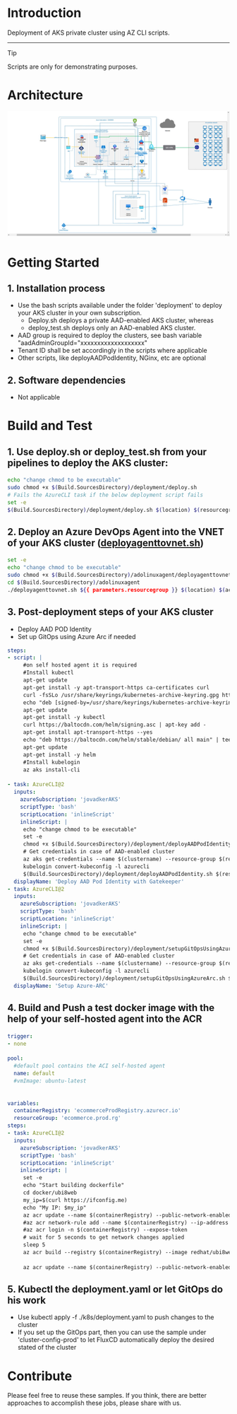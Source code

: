 # Introduction

Deployment of AKS private cluster using AZ CLI scripts.

---
> [!TIP]
> Scripts are only for demonstrating purposes.


# Architecture 
![Architecture diagram](/Architecture/Architecture.jpg)

# Getting Started

## **1. Installation process**

- Use the bash scripts available under the folder 'deployment' to deploy your AKS cluster in your own subscription. 
    - Deploy.sh deploys a private AAD-enabled AKS cluster, whereas 
    - deploy_test.sh deploys only an AAD-enabled AKS cluster.
- AAD group is required to deploy the clusters, see bash variable "aadAdminGroupId="xxxxxxxxxxxxxxxxxxx"
- Tenant ID shall be set accordingly in the scripts where applicable
- Other scripts, like deployAADPodIdentity, NGinx, etc are optional

## **2. Software dependencies**

- Not applicable

# Build and Test

## 1. Use **deploy.sh** or **deploy_test.sh** from your pipelines to deploy the AKS cluster:
```bash 
echo "change chmod to be executable"
sudo chmod +x $(Build.SourcesDirectory)/deployment/deploy.sh
# Fails the AzureCLI task if the below deployment script fails   
set -e
$(Build.SourcesDirectory)/deployment/deploy.sh $(location) $(resourcegroup) $(clustername) $(acrname) $(vaultname)
```

## 2. Deploy an Azure DevOps Agent into the VNET of your AKS cluster ([deployagenttovnet.sh](./adolinuxagent\deployagenttovnet.sh))
```bash
set -e
echo "change chmod to be executable"
sudo chmod +x $(Build.SourcesDirectory)/adolinuxagent/deployagenttovnet.sh
cd $(Build.SourcesDirectory)/adolinuxagent
./deployagenttovnet.sh ${{ parameters.resourcegroup }} $(location) $(acrname) $(vnetid) $(subnetid) $(devopsUrl) $(RegistrationToken) $(adopool)
```

## 3. Post-deployment steps of your AKS cluster

- Deploy AAD POD Identity
- Set up GitOps using Azure Arc if needed

```yml
steps:
- script: |
     #on self hosted agent it is required
     #Install kubectl
     apt-get update
     apt-get install -y apt-transport-https ca-certificates curl
     curl -fsSLo /usr/share/keyrings/kubernetes-archive-keyring.gpg https://packages.cloud.google.com/apt/doc/apt-key.gpg
     echo "deb [signed-by=/usr/share/keyrings/kubernetes-archive-keyring.gpg] https://apt.kubernetes.io/ kubernetes-xenial main" | tee /etc/apt/sources.list.d/kubernetes.list
     apt-get update
     apt-get install -y kubectl
     curl https://baltocdn.com/helm/signing.asc | apt-key add -
     apt-get install apt-transport-https --yes
     echo "deb https://baltocdn.com/helm/stable/debian/ all main" | tee /etc/apt/sources.list.d/helm-stable-debian.list
     apt-get update
     apt-get install -y helm
     #Install kubelogin
     az aks install-cli
      
- task: AzureCLI@2
  inputs:
    azureSubscription: 'jovadkerAKS'
    scriptType: 'bash'
    scriptLocation: 'inlineScript'
    inlineScript: |
     echo "change chmod to be executable"
     set -e
     chmod +x $(Build.SourcesDirectory)/deployment/deployAADPodIdentity.sh
     # Get credentials in case of AAD-enabled cluster
     az aks get-credentials --name $(clustername) --resource-group $(resourcegroup) --overwrite-existing
     kubelogin convert-kubeconfig -l azurecli 
     $(Build.SourcesDirectory)/deployment/deployAADPodIdentity.sh $(resourcegroup) $(clustername)
  displayName: 'Deploy AAD Pod Identity with Gatekeeper'
- task: AzureCLI@2
  inputs:
    azureSubscription: 'jovadkerAKS'
    scriptType: 'bash'
    scriptLocation: 'inlineScript'
    inlineScript: |
     echo "change chmod to be executable"
     set -e
     chmod +x $(Build.SourcesDirectory)/deployment/setupGitOpsUsingAzureArc.sh
     # Get credentials in case of AAD-enabled cluster
     az aks get-credentials --name $(clustername) --resource-group $(resourcegroup) --overwrite-existing
     kubelogin convert-kubeconfig -l azurecli 
     $(Build.SourcesDirectory)/deployment/setupGitOpsUsingAzureArc.sh $(location) $(resourcegroup) $(clustername) $(gitRepoUrl) $(fullpath) $(branchName) $(gituser) $(gitpattoken)
  displayName: 'Setup Azure-ARC'


```

## 4. Build and Push a test docker image with the help of your self-hosted agent into the ACR

```yml
trigger:
- none

pool:
  #default pool contains the ACI self-hosted agent
  name: default
  #vmImage: ubuntu-latest
  

variables:
  containerRegistry: 'ecommerceProdRegistry.azurecr.io'
  resourceGroup: 'ecommerce.prod.rg'
steps:
- task: AzureCLI@2
  inputs:
    azureSubscription: 'jovadkerAKS'
    scriptType: 'bash'
    scriptLocation: 'inlineScript'
    inlineScript: |
     set -e
     echo "Start building dockerfile"
     cd docker/ubi8web
     my_ip=$(curl https://ifconfig.me)
     echo "My IP: $my_ip"
     az acr update --name $(containerRegistry) --public-network-enabled true 
     #az acr network-rule add --name $(containerRegistry) --ip-address $my_ip
     #az acr login -n $(containerRegistry) --expose-token
     # wait for 5 seconds to get network changes applied
     sleep 5
     az acr build --registry $(containerRegistry) --image redhat/ubi8web:$(Build.BuildId) .
     
     az acr update --name $(containerRegistry) --public-network-enabled false

```

## 5. Kubectl the deployment.yaml or let GitOps do his work
- Use kubectl apply -f ./k8s/deployment.yaml to push changes to the cluster
- If you set up the GitOps part, then you can use the sample under 'cluster-config-prod' to let FluxCD automatically deploy the desired stated of the cluster

# Contribute
Please feel free to reuse these samples. If you think, there are better approaches to accomplish these jobs, please share with us.
